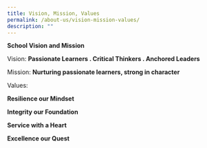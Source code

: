```yaml
---
title: Vision, Mission, Values
permalink: /about-us/vision-mission-values/
description: ""
---
```

**School Vision and Mission**

Vision: **Passionate Learners . Critical Thinkers . Anchored Leaders**

Mission: **Nurturing passionate learners, strong in character**

Values: 

**Resilience our Mindset**

**Integrity our Foundation**

**Service with a Heart**

**Excellence our Quest**